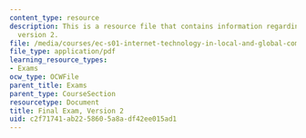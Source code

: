 ```yaml
---
content_type: resource
description: This is a resource file that contains information regarding final exam
  version 2.
file: /media/courses/ec-s01-internet-technology-in-local-and-global-communities-spring-2005-summer-2005/c2f71741ab2258605a8adf42ee015ad1_MITEC_S01S05_final_v2.pdf
file_type: application/pdf
learning_resource_types:
- Exams
ocw_type: OCWFile
parent_title: Exams
parent_type: CourseSection
resourcetype: Document
title: Final Exam, Version 2
uid: c2f71741-ab22-5860-5a8a-df42ee015ad1
---
```

